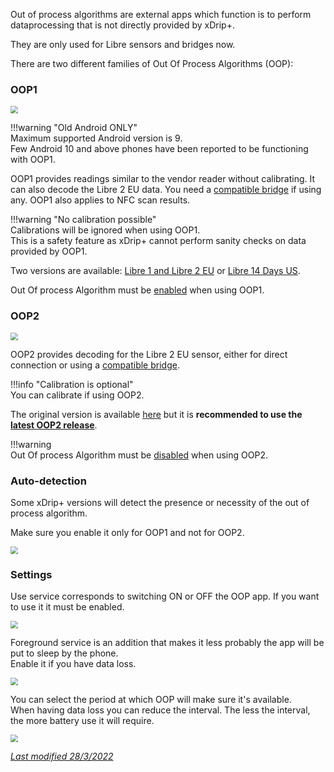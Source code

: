 Out of process algorithms are external apps which function is to perform dataprocessing that is not directly provided by xDrip+.

They are only used for Libre sensors and bridges now.

There are two different families of Out Of Process Algorithms (OOP):

### OOP1

<img src="../images/OOP_1.png" style="zoom:75%;" />

!!!warning  "Old Android ONLY"  
    Maximum supported Android version is 9.  
    Few Android 10 and above phones have been reported to be functioning with OOP1.

OOP1 provides readings similar to the vendor reader without calibrating. It can also decode the Libre 2 EU data. You need a [compatible bridge](../../install/libreBT/#libre-and-bridge) if using any. OOP1 also applies to NFC scan results.

!!!warning "No calibration possible"  
    Calibrations will be ignored when using OOP1.  
    This is a safety feature as xDrip+ cannot perform sanity checks on data provided by OOP1.

Two versions are available: [Libre 1 and Libre 2 EU](https://drive.google.com/open?id=13ERWcSVSFMLy9rhpbv5rArFrnDuAzriM) or [Libre 14 Days US](https://drive.google.com/open?id=172whZZYTyE_ZEuN0T-zhdMKhucy6jP-a).

Out Of process Algorithm must be [enabled](../misc/#out-of-process-algorithm) when using OOP1.

### OOP2

<img src="../images/OOP_2.png" style="zoom:75%;" />

OOP2 provides decoding for the Libre 2 EU sensor, either for direct connection or using a [compatible bridge](../../install/libreBT/#libre-and-bridge).

!!!info "Calibration is optional"  
    You can calibrate if using OOP2.

The original version is available [here](https://drive.google.com/uc?id=1aeWvBiFCidOhreCMoW1S0ARa5HvNNf2m&export=download) but it is **recommended to use the [latest OOP2 release](https://drive.google.com/file/d/1cRfUDzFRnLUnsn6gKaC2cibZrIY1oIb-/view?usp=sharing)**.

!!!warning  
    Out Of process Algorithm must be [disabled](../misc/#out-of-process-algorithm) when using OOP2.

### Auto-detection

Some xDrip+ versions will detect the presence or necessity of the out of process algorithm.

Make sure you enable it only for OOP1 and not for OOP2.

<img src="../images/OOP_AD.png" style="zoom:75%;" />

### Settings

Use service corresponds to switching ON or OFF the OOP app. If you want to use it it must be enabled.

<img src="../images/OOP_UI1.png" style="zoom:75%;" />

Foreground service is an addition that makes it less probably the app will be put to sleep by the phone.  
Enable it if you have data loss.

<img src="../images/OOP_UI2.png" style="zoom:75%;" />

You can select the period at which OOP will make sure it's available.  
When having data loss you can reduce the interval. The less the interval, the more battery use it will require.

<img src="../images/OOP_UI3.png" style="zoom:75%;" />

</br>

[*Last modified 28/3/2022*](https://github.com/NightscoutFoundation/xDrip/releases/tag/2022.03.27)
